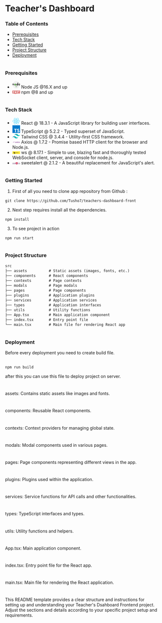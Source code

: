 # Teacher's Dashboard

### Table of Contents

- [Prerequisites](#prerequisites)
- [Tech Stack](#Tecg-Stack)
- [Getting Started](#Getting-Started)
- [Project Structure](#Project-Structure)
- [Deployment](#Deployment)

#

### Prerequisites

- <img src="./readme/nodejs.png" width="25" style="top: 8px" /> Node JS @16.X and up
- <img src="./readme/npm.png" width="25" style="top: 8px" /> npm @8 and up

#

### Tech Stack

- <img src="./readme/react.png" width="25" style="top: 8px" /> React @ 18.3.1 - A JavaScript library for building user interfaces.
- <img src="./readme/typescript.png" width="25" style="top: 8px" /> TypeScript @ 5.2.2 - Typed superset of JavaScript.
- <img src="./readme/tailwind.png" width="25" style="top: 8px" /> Tailwind CSS @ 3.4.4 - Utility-first CSS framework.
- <img src="./readme/axios.png" width="25" style="top: 8px" /> Axios @ 1.7.2 - Promise based HTTP client for the browser and Node.js.
- <img src="./readme/ws.jpg" width="25" style="top: 8px" /> ws @ 8.17.1 - Simple to use, blazing fast and thoroughly tested WebSocket client, server, and console for node.js.
- <img src="./readme/sweetalert.png" width="25" style="top: 8px" /> sweetalert @ 2.1.2 - A beautiful replacement for JavaScript's alert.

#

### Getting Started

1. First of all you need to clone app repository from Github :

```
git clone https://github.com/Tusho7/teachers-dashboard-front
```

2. Next step requires install all the dependencies.

```
npm install
```

3. To see project in action

```
npm run start
```

#

### Project Structure

```
src
├── assets          # Static assets (images, fonts, etc.)
├── components      # React components
├── contexts        # Page contexts
├── modals          # Page modals
├── pages           # Page components
├── plugins         # Application plugins
├── services        # Application services
├── types           # Application interfaces
├── utils           # Utility functions
├── App.tsx         # Main application component
├── index.tsx       # Entry point file
└── main.tsx        # Main file for rendering React app
```

#

### Deployment

Before every deployment you need to create build file.

```

npm run build

```

after this you can use this file to deploy project on server.

#

assets: Contains static assets like images and fonts.

#

components: Reusable React components.

#

contexts: Context providers for managing global state.

#

modals: Modal components used in various pages.

#

pages: Page components representing different views in the app.

#

plugins: Plugins used within the application.

#

services: Service functions for API calls and other functionalities.

#

types: TypeScript interfaces and types.

#

utils: Utility functions and helpers.

#

App.tsx: Main application component.

#

index.tsx: Entry point file for the React app.

#

main.tsx: Main file for rendering the React application.

#

This README template provides a clear structure and instructions for setting up and understanding your Teacher's Dsahboard Frontend project. Adjust the sections and details according to your specific project setup and requirements.
